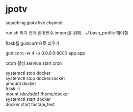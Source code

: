 # jpotv
searching jpotv live channel

run.sh 하기 전에 환경변수 import를 위해 . ~/.bash_profile 해야함


flask를 gunicorn으로 띄우기

gunicorn -w 4 -b 0.0.0.0:8000 app:app

crom 활성
service start cron

systemctl stop docker  
systemctl stop docker.socket  
umount docker  
fdisk -l  
mount /dev/sdd1 /home/docker  
systemctl start docker  
docker start fastapi_test  
